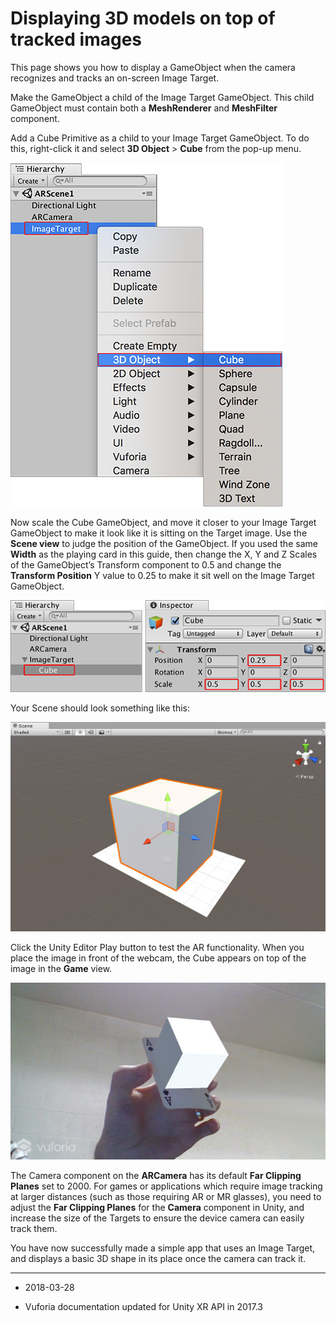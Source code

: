 # Displaying 3D models on top of tracked images

This page shows you how to display a GameObject when the camera recognizes and tracks an on-screen Image Target. 

Make the GameObject a child of the Image Target GameObject. This child GameObject must contain both a __MeshRenderer__ and __MeshFilter__ component. 

Add a Cube Primitive as a child to your Image Target GameObject. To do this, right-click it and select __3D Object__ &gt; __Cube__ from the pop-up menu.

![Adding a Cube Primitive as a child to the Image Target GameObject](../uploads/Main/add_cube.jpg)

Now scale the Cube GameObject, and move it closer to your Image Target GameObject to make it look like it is sitting on the Target image. Use the __Scene view__ to judge the position of the GameObject. If you used the same __Width__ as the playing card in this guide, then change the X, Y and Z Scales of the GameObject’s Transform component to 0.5 and change the __Transform Position__ Y value to 0.25 to make it sit well on the Image Target GameObject. 

![Changing scale and Y position of the cube GameObject](../uploads/Main/reposition_cube.png)

Your Scene should look something like this:

![Scene view of the Cube on the ImageTarget GameObject](../uploads/Main/scene_view_test.jpg)

Click the Unity Editor Play button to test the AR functionality. When you place the image in front of the webcam, the Cube appears on top of the image in the __Game__ view. 

![Game view showing cube displayed on track image](../uploads/Main/game_view_test.jpg)

The Camera component on the __ARCamera__ has its default __Far Clipping Planes__ set to 2000. For games or applications which require image tracking at larger distances (such as those requiring AR or MR glasses), you need to adjust the __Far Clipping Planes__ for the __Camera__ component in Unity, and increase the size of the Targets to ensure the device camera can easily track them.

You have now successfully made a simple app that uses an Image Target, and displays a basic 3D shape in its place once the camera can track it.

---
* <span class="page-edit">2018-03-28 <!-- include IncludeTextNewPageYesEdit --></span>

* <span class="page-history">Vuforia documentation updated for Unity XR API in 2017.3</span>